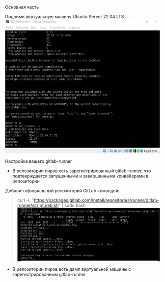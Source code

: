 
Основная часть

Подними виртуальную машину Ubuntu Server 22.04 LTS.
![alt text](IMG/UP_UBUNTU.png)

Настройка вашего gitlab-runner

- В репозитории пиров есть зарегистрированный gitlab-runner, что подтверждается запущенными и завершенными конвейерами в репозитории

Добавил официальный репозиторий GitLab командой:
 > curl -L "https://packages.gitlab.com/install/repositories/runner/gitlab-runner/script.deb.sh" | sudo bash
![alt text](IMG/Добавил_официальный_репозиторий_GitLab.png)




- В репозитории пиров есть дамп виртуальной машины с зарегистрированным gitlab-runner